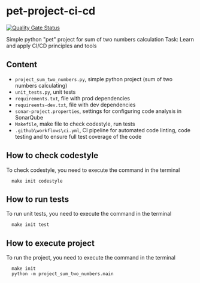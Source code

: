 # pet-project-ci-cd

[![Quality Gate Status](http://3.15.239.133:9000/api/project_badges/measure?project=sum-two-numbers&metric=alert_status&token=sqb_1248e64573abae406ef0aa50c601fa4631c35c91)](http://3.15.239.133:9000/dashboard?id=sum-two-numbers)


Simple python "pet" project for sum of two numbers calculation
Task: Learn and apply CI/CD principles and tools

## Content
* `project_sum_two_numbers.py`, simple python project (sum of two numbers calculating)
* `unit_tests.py`, unit tests
* `requirements.txt`, file with prod dependencies
* `requireents-dev.txt`, file with dev dependencies
* `sonar-project.properties`, settings for configuring code analysis in SonarQube
* `Makefile`, make file to check codestyle, run tests
* `.github\workflows\ci.yml`, CI pipeline for automated code linting, code testing and to ensure full test coverage of the code

## How to check codestyle
To check codestyle, you need to execute the command in the terminal
```
  make init codestyle
```

## How to run tests
To run unit tests, you need to execute the command in the terminal
```
  make init test
```

## How to execute project
To run the project, you need to execute the command in the terminal
```
  make init
  python -m project_sum_two_numbers.main
```
